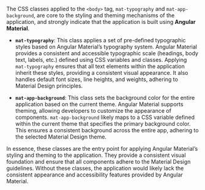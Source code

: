 The CSS classes applied to the `<body>` tag, `mat-typography` and `mat-app-background`, are core to the styling and theming mechanisms of the application, and strongly indicate that the application is built using **Angular Material**.

*   **`mat-typography`**: This class applies a set of pre-defined typographic styles based on Angular Material’s typography system.  Angular Material provides a consistent and accessible typographic scale (headings, body text, labels, etc.) defined using CSS variables and classes. Applying `mat-typography` ensures that all text elements within the application inherit these styles, providing a consistent visual appearance.  It also handles default font sizes, line heights, and weights, adhering to Material Design principles.

*   **`mat-app-background`**: This class sets the background color for the entire application based on the current theme. Angular Material supports theming, allowing developers to customize the appearance of components.  `mat-app-background` likely maps to a CSS variable defined within the current theme that specifies the primary background color.  This ensures a consistent background across the entire app, adhering to the selected Material Design theme.

In essence, these classes are the entry point for applying Angular Material’s styling and theming to the application. They provide a consistent visual foundation and ensure that all components adhere to the Material Design guidelines. Without these classes, the application would likely lack the consistent appearance and accessibility features provided by Angular Material.